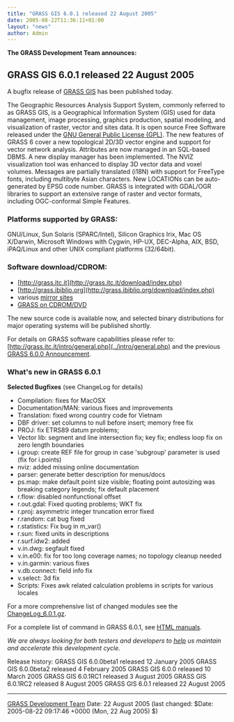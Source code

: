```yaml
---
title: "GRASS GIS 6.0.1 released 22 August 2005"
date: 2005-08-22T11:36:11+01:00
layout: "news"
author: Admin
---
```


**The GRASS Development Team announces:**

GRASS GIS 6.0.1 released 22 August 2005
---------------------------------------

A bugfix release of [GRASS GIS](http://grass.itc.it) has been published
today.

The Geographic Resources Analysis Support System, commonly referred to
as GRASS GIS, is a Geographical Information System (GIS) used for data
management, image processing, graphics production, spatial modeling, and
visualization of raster, vector and sites data. It is open source Free
Software released under the [GNU General Public License
(GPL)](http://www.gnu.org/copyleft/gpl.html). The new features of GRASS
6 cover a new topological 2D/3D vector engine and support for vector
network analysis. Attributes are now managed in an SQL-based DBMS. A new
display manager has been implemented. The NVIZ visualization tool was
enhanced to display 3D vector data and voxel volumes. Messages are
partially translated (i18N) with support for FreeType fonts, including
multibyte Asian characters. New LOCATIONs can be auto-generated by EPSG
code number. GRASS is integrated with GDAL/OGR libraries to support an
extensive range of raster and vector formats, including OGC-conformal
Simple Features.

### Platforms supported by GRASS:

GNU/Linux, Sun Solaris (SPARC/Intel), Silicon Graphics Irix, Mac OS
X/Darwin, Microsoft Windows with Cygwin, HP-UX, DEC-Alpha, AIX, BSD,
iPAQ/Linux and other UNIX compliant platforms (32/64bit).

### Software download/CDROM:

-   [http://grass.itc.it](http://grass.itc.it/download/index.php)
-   [http://grass.ibiblio.org](http://grass.ibiblio.org/download/index.php)
-   various [mirror sites](../mirrors.php)
-   [GRASS on CDROM/DVD](../download/cdrom.php)

The new source code is available now, and selected binary distributions
for major operating systems will be published shortly.

For details on GRASS software capabilities please refer to:
[http://grass.itc.it/intro/general.php](../intro/general.php) and the
previous [GRASS 6.0.0 Announcement](announce_grass600.html).

### What's new in GRASS 6.0.1

**Selected Bugfixes** (see ChangeLog for details)

-   Compilation: fixes for MacOSX
-   Documentation/MAN: various fixes and improvements
-   Translation: fixed wrong country code for Vietnam
-   DBF driver: set columns to null before insert; memory free fix
-   PROJ: fix ETRS89 datum problems;
-   Vector lib: segment and line intersection fix; key fix; endless loop
    fix on zero length boundaries
-   i.group: create REF file for group in case 'subgroup' parameter is
    used (fix for i.points)
-   nviz: added missing online documentation
-   parser: generate better description for menus/docs
-   ps.map: make default point size visible; floating point autosizing
    was breaking category legends; fix default placement
-   r.flow: disabled nonfunctional offset
-   r.out.gdal: Fixed quoting problems; WKT fix
-   r.proj: asymmetric integer truncation error fixed
-   r.random: cat bug fixed
-   r.statistics: Fix bug in m_var()
-   r.sun: fixed units in descriptions
-   r.surf.idw2: added
-   v.in.dwg: segfault fixed
-   v.in.e00: fix for too long coverage names; no topology cleanup
    needed
-   v.in.garmin: various fixes
-   v.db.connect: field info fix
-   v.select: 3d fix
-   Scripts: Fixes awk related calculation problems in scripts for
    various locales

For a more comprehensive list of changed modules see the
[ChangeLog_6.0.1.gz](../grass60/source/).

For a complete list of command in GRASS 6.0.1, see [HTML
manuals](../grass60/manuals/html60_user/index.html).


*We are always looking for both testers and developers to
[help](../devel/index.php) us maintain and accelerate this development
cycle.*

Release history:
GRASS GIS 6.0.0beta1 released 12 January 2005
GRASS GIS 6.0.0beta2 released 4 February 2005
GRASS GIS 6.0.0 released 10 March 2005
GRASS GIS 6.0.1RC1 released 3 August 2005
GRASS GIS 6.0.1RC2 released 8 August 2005
GRASS GIS 6.0.1 released 22 August 2005

------------------------------------------------------------------------

[GRASS Development Team](http://grass.itc.it)
Date: 22 August 2005 (last changed: $Date: 2005-08-22 09:17:46 +0000
(Mon, 22 Aug 2005) $)
